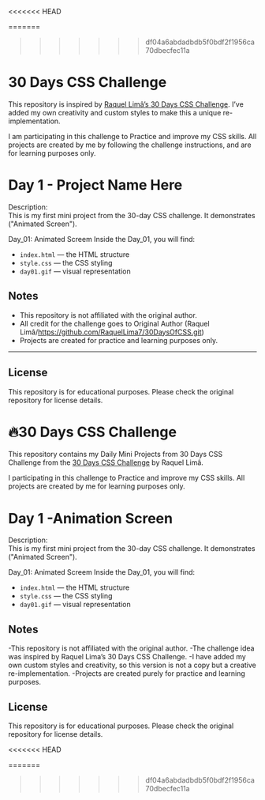 <<<<<<< HEAD

=======
>>>>>>> df04a6abdadbdb5f0bdf2f1956ca70dbecfec11a
# 30 Days CSS Challenge 

This repository is inspired by [Raquel Limâ’s 30 Days CSS Challenge](https://github.com/RaquelLima7/30DaysOfCSS.git). I’ve added my own creativity and custom styles to make this a unique re-implementation.


I am participating in this challenge to Practice and improve my CSS skills. All projects are created by me by following the challenge instructions, and are for learning purposes only.

 # Day 1 - Project Name Here

Description:  
This is my first mini project from the 30-day CSS challenge. It demonstrates ("Animated Screen").

Day_01: Animated Screem
Inside the Day_01, you will find:
- `index.html` — the HTML structure
- `style.css` — the CSS styling
- `day01.gif` — visual representation

## Notes

- This repository is not affiliated with the original author.  
- All credit for the challenge goes to Original Author (Raquel Limâ/https://github.com/RaquelLima7/30DaysOfCSS.git)
- Projects are created for practice and learning purposes only.

---

## License

This repository is for educational purposes. Please check the original repository for license details.

# 🔥30 Days CSS Challenge 

This repository contains my Daily Mini Projects from 30 Days CSS Challenge from the [30 Days CSS Challenge](https://github.com/RaquelLima7/30DaysOfCSS.git) by Raquel Limâ.

I participating in this challenge to Practice and improve my CSS skills. All projects are created by me for learning purposes only.

 # Day 1 -Animation Screen

Description:  
This is my first mini project from the 30-day CSS challenge. It demonstrates ("Animated Screen").

Day_01: Animated Screem
Inside the Day_01, you will find:
- `index.html` — the HTML structure
- `style.css` — the CSS styling
- `day01.gif` — visual representation

## Notes

-This repository is not affiliated with the original author.
-The challenge idea was inspired by Raquel Lima’s 30 Days CSS Challenge.
-I have added my own custom styles and creativity, so this version is not a copy but a creative re-implementation.
-Projects are created purely for practice and learning purposes.

## License

This repository is for educational purposes. Please check the original repository for license details.



<<<<<<< HEAD

=======
>>>>>>> df04a6abdadbdb5f0bdf2f1956ca70dbecfec11a
